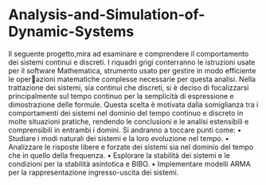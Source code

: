# Analysis-and-Simulation-of-Dynamic-Systems
Il seguente progetto,mira ad esaminare e comprendere il comportamento dei sistemi continui e discreti. I riquadri grigi conterranno le istruzioni usate per il software Mathematica, strumento usato per gestire in modo efficiente le operazioni matematiche complesse necessarie per questa analisi. Nella trattazione dei sistemi, sia continui che discreti, si è deciso di focalizzarsi principalmente sul tempo continuo per la semplicità di espressione e dimostrazione delle formule. Questa scelta è motivata dalla somiglianza tra i comportamenti dei sistemi nel dominio del tempo continuo e discreto in molte situazioni pratiche, rendendo le conclusioni e le analisi estensibili e comprensibili in entrambi i domini.
Si andranno a toccare punti come:
• Studiare i modi naturali dei sistemi e la loro evoluzione nel tempo.
• Analizzare le risposte libere e forzate dei sistemi sia nel dominio del tempo che in quello della frequenza.
• Esplorare la stabilità dei sistemi e le condizioni per la stabilità asintotica e BIBO.
• Implementare modelli ARMA per la rappresentazione ingresso-uscita dei sistemi.
